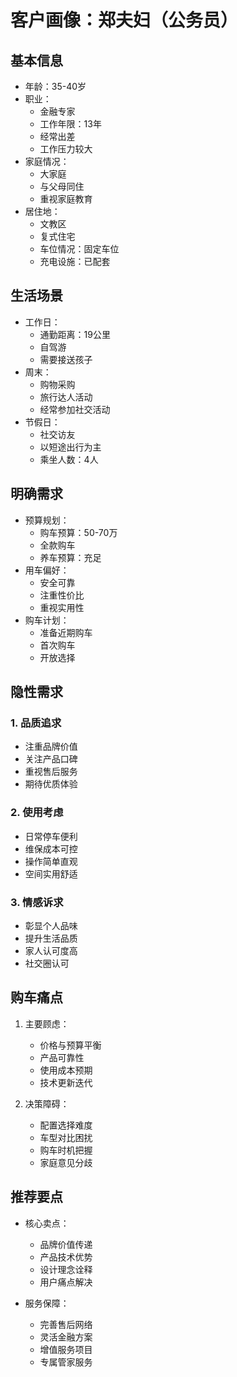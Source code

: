 # 客户画像：郑夫妇（公务员）

## 基本信息
- 年龄：35-40岁
- 职业：
  - 金融专家
  - 工作年限：13年
  - 经常出差
  - 工作压力较大
- 家庭情况：
  - 大家庭
  - 与父母同住
  - 重视家庭教育
- 居住地：
  - 文教区
  - 复式住宅
  - 车位情况：固定车位
  - 充电设施：已配套

## 生活场景
- 工作日：
  - 通勤距离：19公里
  - 自驾游
  - 需要接送孩子
- 周末：
  - 购物采购
  - 旅行达人活动
  - 经常参加社交活动
- 节假日：
  - 社交访友
  - 以短途出行为主
  - 乘坐人数：4人

## 明确需求
- 预算规划：
  - 购车预算：50-70万
  - 全款购车
  - 养车预算：充足
- 用车偏好：
  - 安全可靠
  - 注重性价比
  - 重视实用性
- 购车计划：
  - 准备近期购车
  - 首次购车
  - 开放选择

## 隐性需求
### 1. 品质追求
- 注重品牌价值
- 关注产品口碑
- 重视售后服务
- 期待优质体验

### 2. 使用考虑
- 日常停车便利
- 维保成本可控
- 操作简单直观
- 空间实用舒适

### 3. 情感诉求
- 彰显个人品味
- 提升生活品质
- 家人认可度高
- 社交圈认可

## 购车痛点
1. 主要顾虑：
   - 价格与预算平衡
   - 产品可靠性
   - 使用成本预期
   - 技术更新迭代

2. 决策障碍：
   - 配置选择难度
   - 车型对比困扰
   - 购车时机把握
   - 家庭意见分歧

## 推荐要点
- 核心卖点：
  - 品牌价值传递
  - 产品技术优势
  - 设计理念诠释
  - 用户痛点解决

- 服务保障：
  - 完善售后网络
  - 灵活金融方案
  - 增值服务项目
  - 专属管家服务